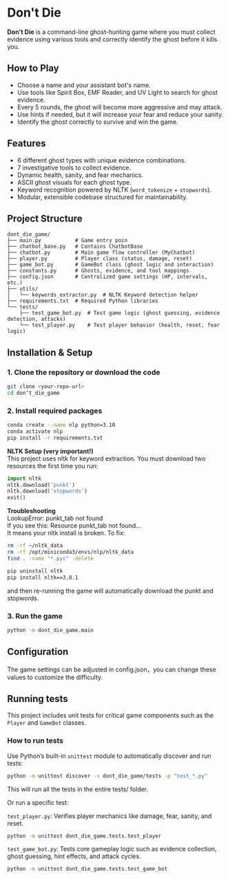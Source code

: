 # Don't Die

**Don't Die** is a command-line ghost-hunting game where you must collect evidence using various tools and correctly identify the ghost before it kills you.

## How to Play

- Choose a name and your assistant bot's name.
- Use tools like Spirit Box, EMF Reader, and UV Light to search for ghost evidence.
- Every 5 rounds, the ghost will become more aggressive and may attack.
- Use hints if needed, but it will increase your fear and reduce your sanity.
- Identify the ghost correctly to survive and win the game.

## Features

- 6 different ghost types with unique evidence combinations.
- 7 investigative tools to collect evidence.
- Dynamic health, sanity, and fear mechanics.
- ASCII ghost visuals for each ghost type.
- Keyword recognition powered by NLTK (`word_tokenize` + `stopwords`).  
- Modular, extensible codebase structured for maintainability.

## Project Structure  
```text
dont_die_game/
├── main.py           # Game entry poin
├── chatbot_base.py   # Contains ChatbotBase
├── chatbot.py        # Main game flow controller (MyChatbot)
├── player.py         # Player class (status, damage, reset)
├── game_bot.py       # GameBot class (ghost logic and interaction)
├── constants.py      # Ghosts, evidence, and tool mappings
├── config.json       # Centralized game settings (HP, intervals, etc.)
├── utils/
│   └── keywords_extractor.py  # NLTK Keyword detection helper
├── requirements.txt  # Required Python libraries
└── tests/
    ├── test_game_bot.py  # Test game logic (ghost guessing, evidence detection, attacks)
    └── test_player.py    # Test player behavior (health, reset, fear logic)
```

## Installation & Setup  

### 1. Clone the repository or download the code  
```bash
git clone <your-repo-url>
cd don‘t_die_game
``` 

### 2. Install required packages  
```bash
conda create --name nlp python=3.10
conda activate nlp
pip install -r requirements.txt
```

**NLTK Setup (very important!)**  
This project uses nltk for keyword extraction. You must download two resources the first time you run:  

```python
import nltk
nltk.download('punkt')
nltk.download('stopwords')
exit()
```
**Troubleshooting**  
LookupError: punkt_tab not found  
If you see this: Resource punkt_tab not found...  
It means your nltk install is broken. To fix:  
```bash
rm -rf ~/nltk_data
rm -rf /opt/miniconda3/envs/nlp/nltk_data
find . -name "*.pyc" -delete

pip uninstall nltk
pip install nltk==3.8.1
```
and then re-running the game will automatically download the punkt and stopwords.

### 3. Run the game  
```bash
python -m dont_die_game.main
```

## Configuration  
The game settings can be adjusted in config.json，you can change these values to customize the difficulty.  

## Running tests  
This project includes unit tests for critical game components such as the `Player` and `GameBot` classes.  

### How to run tests  
Use Python’s built-in `unittest` module to automatically discover and run tests:  

```bash
python -m unittest discover -s dont_die_game/tests -p "test_*.py"
```
This will run all the tests in the entire tests/ folder.  
  
Or run a specific test:  

`test_player.py`: Verifies player mechanics like damage, fear, sanity, and reset.  
```bash
python -m unittest dont_die_game.tests.test_player
```

`test_game_bot.py`: Tests core gameplay logic such as evidence collection, ghost guessing, hint effects, and attack cycles.  
```bash
python -m unittest dont_die_game.tests.test_game_bot
```